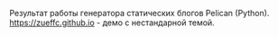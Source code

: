 Результат работы генератора статических блогов Pelican (Python).  
https://zueffc.github.io - демо с нестандарной темой.
